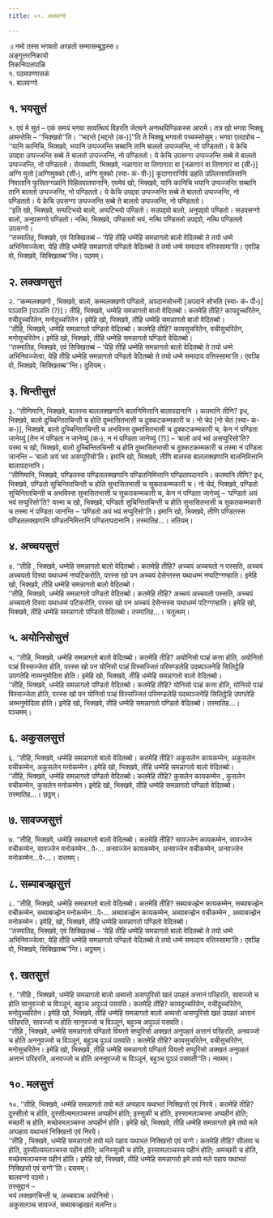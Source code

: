 ```yaml
---
title: ०१. बालवग्गो

---
```

॥ नमो तस्स भगवतो अरहतो सम्मासम्बुद्धस्स॥  
अङ्गुत्तरनिकायो  
तिकनिपातपाळि  
१. पठमपण्णासकं  
१. बालवग्गो  


## १. भयसुत्तं

१. एवं मे सुतं – एकं समयं भगवा सावत्थियं विहरति जेतवने अनाथपिण्डिकस्स आरामे। तत्र खो भगवा भिक्खू आमन्तेसि – ‘‘भिक्खवो’’ति। ‘‘भदन्ते [भद्दन्ते (क॰)]’’ति ते भिक्खू भगवतो पच्चस्सोसुम्। भगवा एतदवोच –  
‘‘यानि कानिचि, भिक्खवे, भयानि उप्पज्जन्ति सब्बानि तानि बालतो उप्पज्जन्ति, नो पण्डिततो। ये केचि उपद्दवा उप्पज्जन्ति सब्बे ते बालतो उप्पज्जन्ति, नो पण्डिततो। ये केचि उपसग्गा उप्पज्जन्ति सब्बे ते बालतो उप्पज्जन्ति, नो पण्डिततो। सेय्यथापि, भिक्खवे, नळागारा वा तिणागारा वा [नळागारं वा तिणागारं वा (सी॰)] अग्गि मुत्तो [अग्गिमुक्को (सी॰), अग्गि मुक्को (स्या॰ कं॰ पी॰)] कूटागारानिपि डहति उल्लित्तावलित्तानि निवातानि फुसितग्गळानि पिहितवातपानानि; एवमेवं खो, भिक्खवे, यानि कानिचि भयानि उप्पज्जन्ति सब्बानि तानि बालतो उप्पज्जन्ति, नो पण्डिततो। ये केचि उपद्दवा उप्पज्जन्ति सब्बे ते बालतो उप्पज्जन्ति, नो पण्डिततो। ये केचि उपसग्गा उप्पज्जन्ति सब्बे ते बालतो उप्पज्जन्ति, नो पण्डिततो।  
‘‘इति खो, भिक्खवे, सप्पटिभयो बालो, अप्पटिभयो पण्डितो। सउपद्दवो बालो, अनुपद्दवो पण्डितो। सउपसग्गो बालो, अनुपसग्गो पण्डितो। नत्थि, भिक्खवे, पण्डिततो भयं, नत्थि पण्डिततो उपद्दवो, नत्थि पण्डिततो उपसग्गो।  
‘‘तस्मातिह, भिक्खवे, एवं सिक्खितब्बं – ‘येहि तीहि धम्मेहि समन्नागतो बालो वेदितब्बो ते तयो धम्मे अभिनिवज्जेत्वा, येहि तीहि धम्मेहि समन्नागतो पण्डितो वेदितब्बो ते तयो धम्मे समादाय वत्तिस्सामा’ति। एवञ्हि वो, भिक्खवे, सिक्खितब्ब’’न्ति। पठमम्।  


## २. लक्खणसुत्तं

२. ‘‘कम्मलक्खणो , भिक्खवे, बालो, कम्मलक्खणो पण्डितो, अपदानसोभनी [अपदाने सोभति (स्या॰ कं॰ पी॰)] पञ्ञाति [पञ्ञत्ति (?)]। तीहि, भिक्खवे, धम्मेहि समन्नागतो बालो वेदितब्बो। कतमेहि तीहि? कायदुच्चरितेन, वचीदुच्चरितेन, मनोदुच्चरितेन। इमेहि खो, भिक्खवे, तीहि धम्मेहि समन्नागतो बालो वेदितब्बो।  
‘‘तीहि, भिक्खवे, धम्मेहि समन्नागतो पण्डितो वेदितब्बो। कतमेहि तीहि? कायसुचरितेन, वचीसुचरितेन, मनोसुचरितेन। इमेहि खो, भिक्खवे, तीहि धम्मेहि समन्नागतो पण्डितो वेदितब्बो।  
‘‘तस्मातिह, भिक्खवे, एवं सिक्खितब्बं – ‘येहि तीहि धम्मेहि समन्नागतो बालो वेदितब्बो ते तयो धम्मे अभिनिवज्जेत्वा, येहि तीहि धम्मेहि समन्नागतो पण्डितो वेदितब्बो ते तयो धम्मे समादाय वत्तिस्सामा’ति। एवञ्हि वो, भिक्खवे, सिक्खितब्ब’’न्ति। दुतियम्।  


## ३. चिन्तीसुत्तं

३. ‘‘तीणिमानि, भिक्खवे, बालस्स बाललक्खणानि बालनिमित्तानि बालापदानानि । कतमानि तीणि? इध, भिक्खवे, बालो दुच्चिन्तितचिन्ती च होति दुब्भासितभासी च दुक्कटकम्मकारी च। नो चेदं [नो चेतं (स्या॰ कं॰ क॰)], भिक्खवे, बालो दुच्चिन्तितचिन्ती च अभविस्स दुब्भासितभासी च दुक्कटकम्मकारी च, केन नं पण्डिता जानेय्युं [तेन नं पण्डिता न जानेय्युं (क॰), न नं पण्डिता जानेय्युं (?)] – ‘बालो अयं भवं असप्पुरिसो’ति? यस्मा च खो, भिक्खवे, बालो दुच्चिन्तितचिन्ती च होति दुब्भासितभासी च दुक्कटकम्मकारी च तस्मा नं पण्डिता जानन्ति – ‘बालो अयं भवं असप्पुरिसो’ति। इमानि खो, भिक्खवे, तीणि बालस्स बाललक्खणानि बालनिमित्तानि बालापदानानि।  
‘‘तीणिमानि, भिक्खवे, पण्डितस्स पण्डितलक्खणानि पण्डितनिमित्तानि पण्डितापदानानि। कतमानि तीणि? इध, भिक्खवे, पण्डितो सुचिन्तितचिन्ती च होति सुभासितभासी च सुकतकम्मकारी च। नो चेदं, भिक्खवे, पण्डितो सुचिन्तितचिन्ती च अभविस्स सुभासितभासी च सुकतकम्मकारी च, केन नं पण्डिता जानेय्युं – ‘पण्डितो अयं भवं सप्पुरिसो’ति? यस्मा च खो, भिक्खवे, पण्डितो सुचिन्तितचिन्ती च होति सुभासितभासी च सुकतकम्मकारी च तस्मा नं पण्डिता जानन्ति – ‘पण्डितो अयं भवं सप्पुरिसो’ति। इमानि खो, भिक्खवे, तीणि पण्डितस्स पण्डितलक्खणानि पण्डितनिमित्तानि पण्डितापदानानि। तस्मातिह…। ततियम्।  


## ४. अच्चयसुत्तं

४. ‘‘तीहि , भिक्खवे, धम्मेहि समन्नागतो बालो वेदितब्बो। कतमेहि तीहि? अच्चयं अच्चयतो न पस्सति, अच्चयं अच्चयतो दिस्वा यथाधम्मं नप्पटिकरोति, परस्स खो पन अच्चयं देसेन्तस्स यथाधम्मं नप्पटिग्गण्हाति। इमेहि खो, भिक्खवे, तीहि धम्मेहि समन्नागतो बालो वेदितब्बो।  
‘‘तीहि, भिक्खवे, धम्मेहि समन्नागतो पण्डितो वेदितब्बो। कतमेहि तीहि? अच्चयं अच्चयतो पस्सति, अच्चयं अच्चयतो दिस्वा यथाधम्मं पटिकरोति, परस्स खो पन अच्चयं देसेन्तस्स यथाधम्मं पटिग्गण्हाति। इमेहि खो, भिक्खवे, तीहि धम्मेहि समन्नागतो पण्डितो वेदितब्बो। तस्मातिह…। चतुत्थम्।  


## ५. अयोनिसोसुत्तं

५. ‘‘तीहि, भिक्खवे, धम्मेहि समन्नागतो बालो वेदितब्बो। कतमेहि तीहि? अयोनिसो पञ्हं कत्ता होति, अयोनिसो पञ्हं विस्सज्जेता होति, परस्स खो पन योनिसो पञ्हं विस्सज्जितं परिमण्डलेहि पदब्यञ्जनेहि सिलिट्ठेहि उपगतेहि नाब्भनुमोदिता होति। इमेहि खो, भिक्खवे, तीहि धम्मेहि समन्नागतो बालो वेदितब्बो।  
‘‘तीहि, भिक्खवे, धम्मेहि समन्नागतो पण्डितो वेदितब्बो। कतमेहि तीहि? योनिसो पञ्हं कत्ता होति, योनिसो पञ्हं विस्सज्जेता होति, परस्स खो पन योनिसो पञ्हं विस्सज्जितं परिमण्डलेहि पदब्यञ्जनेहि सिलिट्ठेहि उपगतेहि अब्भनुमोदिता होति। इमेहि खो, भिक्खवे, तीहि धम्मेहि समन्नागतो पण्डितो वेदितब्बो। तस्मातिह…। पञ्चमम्।  


## ६. अकुसलसुत्तं

६. ‘‘तीहि, भिक्खवे, धम्मेहि समन्नागतो बालो वेदितब्बो। कतमेहि तीहि? अकुसलेन कायकम्मेन, अकुसलेन वचीकम्मेन, अकुसलेन मनोकम्मेन। इमेहि खो, भिक्खवे, तीहि धम्मेहि समन्नागतो बालो वेदितब्बो।  
‘‘तीहि, भिक्खवे, धम्मेहि समन्नागतो पण्डितो वेदितब्बो। कतमेहि तीहि? कुसलेन कायकम्मेन , कुसलेन वचीकम्मेन, कुसलेन मनोकम्मेन। इमेहि खो, भिक्खवे, तीहि धम्मेहि समन्नागतो पण्डितो वेदितब्बो। तस्मातिह…। छट्ठम्।  


## ७. सावज्जसुत्तं

७. ‘‘तीहि, भिक्खवे, धम्मेहि समन्नागतो बालो वेदितब्बो। कतमेहि तीहि? सावज्जेन कायकम्मेन, सावज्जेन वचीकम्मेन, सावज्जेन मनोकम्मेन…पे॰… अनवज्जेन कायकम्मेन, अनवज्जेन वचीकम्मेन, अनवज्जेन मनोकम्मेन…पे॰…। सत्तमम्।  


## ८. सब्याबज्झसुत्तं

८. ‘‘तीहि, भिक्खवे, धम्मेहि समन्नागतो बालो वेदितब्बो। कतमेहि तीहि? सब्याबज्झेन कायकम्मेन, सब्याबज्झेन वचीकम्मेन, सब्याबज्झेन मनोकम्मेन…पे॰… अब्याबज्झेन कायकम्मेन, अब्याबज्झेन वचीकम्मेन , अब्याबज्झेन मनोकम्मेन। इमेहि, खो, भिक्खवे, तीहि धम्मेहि समन्नागतो पण्डितो वेदितब्बो।  
‘‘तस्मातिह, भिक्खवे, एवं सिक्खितब्बं – ‘येहि तीहि धम्मेहि समन्नागतो बालो वेदितब्बो ते तयो धम्मे अभिनिवज्जेत्वा, येहि तीहि धम्मेहि समन्नागतो पण्डितो वेदितब्बो ते तयो धम्मे समादाय वत्तिस्सामा’ति। एवञ्हि वो, भिक्खवे, सिक्खितब्ब’’न्ति। अट्ठमम्।  


## ९. खतसुत्तं

९. ‘‘तीहि , भिक्खवे, धम्मेहि समन्नागतो बालो अब्यत्तो असप्पुरिसो खतं उपहतं अत्तानं परिहरति, सावज्जो च होति सानुवज्जो च विञ्ञूनं, बहुञ्च अपुञ्ञं पसवति। कतमेहि तीहि? कायदुच्चरितेन, वचीदुच्चरितेन, मनोदुच्चरितेन। इमेहि खो, भिक्खवे, तीहि धम्मेहि समन्नागतो बालो अब्यत्तो असप्पुरिसो खतं उपहतं अत्तानं परिहरति, सावज्जो च होति सानुवज्जो च विञ्ञूनं, बहुञ्च अपुञ्ञं पसवति।  
‘‘तीहि , भिक्खवे, धम्मेहि समन्नागतो पण्डितो वियत्तो सप्पुरिसो अक्खतं अनुपहतं अत्तानं परिहरति, अनवज्जो च होति अननुवज्जो च विञ्ञूनं, बहुञ्च पुञ्ञं पसवति। कतमेहि तीहि? कायसुचरितेन, वचीसुचरितेन, मनोसुचरितेन। इमेहि खो, भिक्खवे, तीहि धम्मेहि समन्नागतो पण्डितो वियत्तो सप्पुरिसो अक्खतं अनुपहतं अत्तानं परिहरति, अनवज्जो च होति अननुवज्जो च विञ्ञूनं, बहुञ्च पुञ्ञं पसवती’’ति। नवमम्।  


## १०. मलसुत्तं

१०. ‘‘तीहि, भिक्खवे, धम्मेहि समन्नागतो तयो मले अप्पहाय यथाभतं निक्खित्तो एवं निरये। कतमेहि तीहि? दुस्सीलो च होति, दुस्सील्यमलञ्चस्स अप्पहीनं होति; इस्सुकी च होति, इस्सामलञ्चस्स अप्पहीनं होति; मच्छरी च होति, मच्छेरमलञ्चस्स अप्पहीनं होति। इमेहि खो, भिक्खवे, तीहि धम्मेहि समन्नागतो इमे तयो मले अप्पहाय यथाभतं निक्खित्तो एवं निरये।  
‘‘तीहि , भिक्खवे, धम्मेहि समन्नागतो तयो मले पहाय यथाभतं निक्खित्तो एवं सग्गे। कतमेहि तीहि? सीलवा च होति, दुस्सील्यमलञ्चस्स पहीनं होति; अनिस्सुकी च होति, इस्सामलञ्चस्स पहीनं होति; अमच्छरी च होति, मच्छेरमलञ्चस्स पहीनं होति। इमेहि खो, भिक्खवे, तीहि धम्मेहि समन्नागतो इमे तयो मले पहाय यथाभतं निक्खित्तो एवं सग्गे’’ति। दसमम्।  
बालवग्गो पठमो।  
तस्सुद्दानं –  
भयं लक्खणचिन्ती च, अच्चयञ्च अयोनिसो।  
अकुसलञ्च सावज्जं, सब्याबज्झखतं मलन्ति॥  